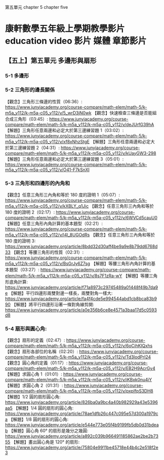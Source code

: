 第五單元 chapter 5 chapter five
# 康軒數學五年級上學期教學影片 education video 影片 媒體 章節影片
## 【五上】第五單元 多邊形與扇形

### 5-1 多邊形

### 5-2 三角形的邊長關係

【觀念】三角形三條邊的性質（06:36）:
https://www.junyiacademy.org/course-compare/math-elem/math-5/k-m5a_y112/k-m5a-c05_y112/v/5_wrD3jN0wk
【觀念】快速檢查三條邊是否能組合成三角形（03:45）:
https://www.junyiacademy.org/course-compare/math-elem/math-5/k-m5a_y112/k-m5a-c05_y112/v/deJUrfG39hA
【解題】三角形任意兩邊和必定大於第三邊練習題 1（03:02）:
https://www.junyiacademy.org/course-compare/math-elem/math-5/k-m5a_y112/k-m5a-c05_y112/v/xf8xNhzStgE
【解題】三角形任意兩邊和必定大於第三邊練習題 2（04:31）:
https://www.junyiacademy.org/course-compare/math-elem/math-5/k-m5a_y112/k-m5a-c05_y112/v/kUayGW3-298
【解題】三角形任意兩邊和必定大於第三邊練習題 3（05:01）:
https://www.junyiacademy.org/course-compare/math-elem/math-5/k-m5a_y112/k-m5a-c05_y112/v/O41-F7kSnXI

### 5-3 三角形和四邊形的內角和

【觀念】任意三角形三內角和等於 180 度的證明 1（05:07）:
https://www.junyiacademy.org/course-compare/math-elem/math-5/k-m5a_y112/k-m5a-c05_y112/v/kXBLY_q1Jic
【觀念】任意三角形三內角和等於 180 度的證明 2（02:17）:
https://www.junyiacademy.org/course-compare/math-elem/math-5/k-m5a_y112/k-m5a-c05_y112/v/6WVCd5cauU0
【解題】任意三角形內角計算的基本題型（02:21）:
https://www.junyiacademy.org/course-compare/math-elem/math-5/k-m5a_y112/k-m5a-c05_y112/v/l4l_8UGOdRs
【觀念】任意三角形三內角和等於 180 度的證明 3:
https://www.junyiacademy.org/article/8bdd32d30aff4be9a9e8b79dd6768d33
【觀念】等腰三角形的性質（02:31）:
https://www.junyiacademy.org/course-compare/math-elem/math-5/k-m5a_y112/k-m5a-c05_y112/v/BsGrJy6Z7sg
【解題】等腰三角形內角計算的基本題型（03:27）:
https://www.junyiacademy.org/course-compare/math-elem/math-5/k-m5a_y112/k-m5a-c05_y112/v/8s7F1zRa-wY
【解題】等腰三角形底角計算:
https://www.junyiacademy.org/article/f71a8973c29745489a01448f49b7da9e
【解題】平行四邊形兩雙對邊一樣長，兩雙對角一樣大:
https://www.junyiacademy.org/article/fa4f4cde5e994544abd1cb8bca83b990
【解題】將平行四邊形沿著一條對角線剪開:
https://www.junyiacademy.org/article/a0e356b6ce8e4571a3baa17d5c0593d8

### 5-4 扇形與圓心角:

【觀念】扇形的定義（02:47）:
https://www.junyiacademy.org/course-compare/math-elem/math-5/k-m5a_y112/k-m5a-c05_y112/v/6oCihKIQxhs
【觀念】扇形各部位的名稱（02:20）:
https://www.junyiacademy.org/course-compare/math-elem/math-5/k-m5a_y112/k-m5a-c05_y112/v/Td3lodPrI24
【觀念】圓心角的定義（01:17）:
https://www.junyiacademy.org/course-compare/math-elem/math-5/k-m5a_y112/k-m5a-c05_y112/v/EB2H9AcrGy4
【解題】求圓心角 1（01:01）:
https://www.junyiacademy.org/course-compare/math-elem/math-5/k-m5a_y112/k-m5a-c05_y112/v/iKBxk0nu4iY
【解題】求圓心角 2（01:31）:
https://www.junyiacademy.org/course-compare/math-elem/math-5/k-m5a_y112/k-m5a-c05_y112/v/pxpIfpS3DH8
【解題】1/2 圓的扇形圓心角:
https://www.junyiacademy.org/article/826ba0a9bc4a40b982929a43e5396aa5
【解題】1/4 圓的扇形的圓心角:
https://www.junyiacademy.org/article/78ae1dfb26c447c095e57d300a1979ca
【解題】1/8 圓的扇形的圓心角:
https://www.junyiacademy.org/article/e544e773e05f4b9199fb5db0d31bdeab
【解題】圓心角 60° 的扇形是幾分之幾圓:
https://www.junyiacademy.org/article/a892c039b966491185862ae2be2b7355
【解題】畫出圓心角是 120° 的扇形:
https://www.junyiacademy.org/article/75804e9911be45718e44b4c2e518f2e3